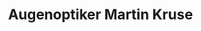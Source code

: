 ---
title: "Augenoptiker Martin Kruse"
url: /offenbach-am-main/augenoptiker-martin-kruse/
shop: Optiker
---